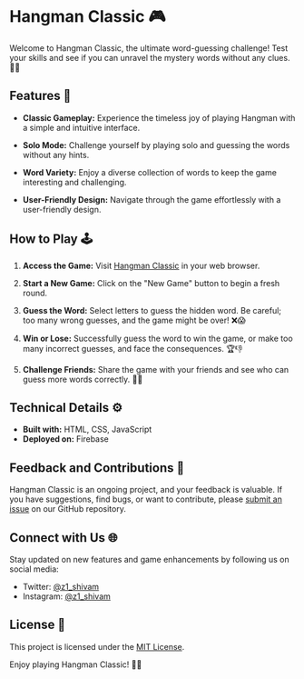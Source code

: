 # Hangman Classic 🎮

Welcome to Hangman Classic, the ultimate word-guessing challenge! Test your skills and see if you can unravel the mystery words without any clues. 🤔💬

## Features 🌟

- **Classic Gameplay:** Experience the timeless joy of playing Hangman with a simple and intuitive interface.

- **Solo Mode:** Challenge yourself by playing solo and guessing the words without any hints.

- **Word Variety:** Enjoy a diverse collection of words to keep the game interesting and challenging.

- **User-Friendly Design:** Navigate through the game effortlessly with a user-friendly design.

## How to Play 🕹️

1. **Access the Game:** Visit [Hangman Classic](https://hmcgame.web.app/) in your web browser.

2. **Start a New Game:** Click on the "New Game" button to begin a fresh round.

3. **Guess the Word:** Select letters to guess the hidden word. Be careful; too many wrong guesses, and the game might be over! ❌😱

4. **Win or Lose:** Successfully guess the word to win the game, or make too many incorrect guesses, and face the consequences. 🏆👎

5. **Challenge Friends:** Share the game with your friends and see who can guess more words correctly. 🤝👥

## Technical Details ⚙️

- **Built with:** HTML, CSS, JavaScript
- **Deployed on:** Firebase

## Feedback and Contributions 🤝

Hangman Classic is an ongoing project, and your feedback is valuable. If you have suggestions, find bugs, or want to contribute, please [submit an issue](https://github.com/your-username/hangman-classic/issues) on our GitHub repository.

## Connect with Us 🌐

Stay updated on new features and game enhancements by following us on social media:

- Twitter: [@z1_shivam](https://twitter.com/z1_shivam)
- Instagram: [@z1_shivam](https://instagram.com/z1_shivam)

## License 📜

This project is licensed under the [MIT License](LICENSE.md).

Enjoy playing Hangman Classic! 🎉🔤
